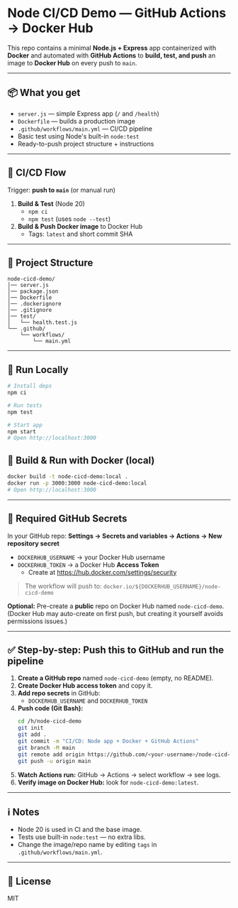 # Node CI/CD Demo — GitHub Actions → Docker Hub

This repo contains a minimal **Node.js + Express** app containerized with **Docker** and automated with **GitHub Actions** to **build, test, and push** an image to **Docker Hub** on every push to `main`.

---

## 📦 What you get
- `server.js` — simple Express app (`/` and `/health`)
- `Dockerfile` — builds a production image
- `.github/workflows/main.yml` — CI/CD pipeline
- Basic test using Node's built-in `node:test`
- Ready-to-push project structure + instructions

---

## 🚀 CI/CD Flow
Trigger: **push to `main`** (or manual run)

1. **Build & Test** (Node 20)
   - `npm ci`
   - `npm test` (uses `node --test`)
2. **Build & Push Docker image** to Docker Hub
   - Tags: `latest` and short commit SHA

---

## 📂 Project Structure
```plaintext
node-cicd-demo/
│── server.js
│── package.json
│── Dockerfile
│── .dockerignore
│── .gitignore
│── test/
│   └── health.test.js
└── .github/
    └── workflows/
        └── main.yml
```

---

## 🧪 Run Locally
```bash
# Install deps
npm ci

# Run tests
npm test

# Start app
npm start
# Open http://localhost:3000
```

## 🐳 Build & Run with Docker (local)
```bash
docker build -t node-cicd-demo:local .
docker run -p 3000:3000 node-cicd-demo:local
# Open http://localhost:3000
```

---

## 🔐 Required GitHub Secrets
In your GitHub repo: **Settings → Secrets and variables → Actions → New repository secret**

- `DOCKERHUB_USERNAME` → your Docker Hub username
- `DOCKERHUB_TOKEN` → a Docker Hub **Access Token**
  - Create at https://hub.docker.com/settings/security

> The workflow will push to: `docker.io/${DOCKERHUB_USERNAME}/node-cicd-demo`

**Optional:** Pre-create a **public** repo on Docker Hub named `node-cicd-demo`. (Docker Hub may auto-create on first push, but creating it yourself avoids permissions issues.)

---

## ✅ Step-by-step: Push this to GitHub and run the pipeline
1. **Create a GitHub repo** named `node-cicd-demo` (empty, no README).
2. **Create Docker Hub access token** and copy it.
3. **Add repo secrets** in GitHub:
   - `DOCKERHUB_USERNAME` and `DOCKERHUB_TOKEN`
4. **Push code (Git Bash):**
   ```bash
   cd /h/node-cicd-demo
   git init
   git add .
   git commit -m "CI/CD: Node app + Docker + GitHub Actions"
   git branch -M main
   git remote add origin https://github.com/<your-username>/node-cicd-demo.git
   git push -u origin main
   ```
5. **Watch Actions run:** GitHub → Actions → select workflow → see logs.
6. **Verify image on Docker Hub:** look for `node-cicd-demo:latest`.

---

## ℹ️ Notes
- Node 20 is used in CI and the base image.
- Tests use built-in `node:test` — no extra libs.
- Change the image/repo name by editing `tags` in `.github/workflows/main.yml`.

---

## 📝 License
MIT
